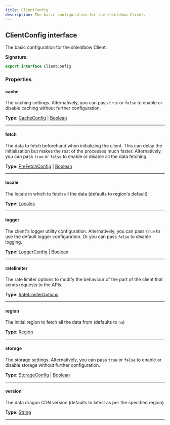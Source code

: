 ```yaml
---
title: ClientConfig
description: The basic configuration for the shieldbow Client.
---
```


## ClientConfig interface

The basic configuration for the shieldbow Client.

**Signature:**

```ts
export interface ClientConfig 
```

### Properties

#### cache

The caching settings. Alternatively, you can pass `true` or `false` to enable or disable caching without further configuration.



**Type**: [CacheConfig](/api/cacheconfig) \| [Boolean](https://developer.mozilla.org/en-US/docs/Web/JavaScript/Reference/Global_Objects/Boolean)

---

#### fetch

The data to fetch beforehand when initializing the client. This can delay the initialization but makes the rest of the processes much faster. Alternatively, you can pass `true` or `false` to enable or disable all the data fetching.



**Type**: [PreFetchConfig](/api/prefetchconfig) \| [Boolean](https://developer.mozilla.org/en-US/docs/Web/JavaScript/Reference/Global_Objects/Boolean)

---

#### locale

The locale in which to fetch all the data (defaults to region's default)



**Type**: [Locales](/api/locales)

---

#### logger

The client's logger utility configuration. Alternatively, you can pass `true` to use the default logger configuration. Or you can pass `false` to disable logging.



**Type**: [LoggerConfig](/api/loggerconfig) \| [Boolean](https://developer.mozilla.org/en-US/docs/Web/JavaScript/Reference/Global_Objects/Boolean)

---

#### ratelimiter

The rate limiter options to modify the behaviour of the part of the client that sends requests to the APIs.



**Type**: [RateLimiterOptions](/api/ratelimiteroptions)

---

#### region

The initial region to fetch all the data from (defaults to `na`)



**Type**: [Region](/api/region)

---

#### storage

The storage settings. Alternatively, you can pass `true` or `false` to enable or disable storage without further configuration.



**Type**: [StorageConfig](/api/storageconfig) \| [Boolean](https://developer.mozilla.org/en-US/docs/Web/JavaScript/Reference/Global_Objects/Boolean)

---

#### version

The data dragon CDN version (defaults to latest as per the specified region)



**Type**: [String](https://developer.mozilla.org/en-US/docs/Web/JavaScript/Reference/Global_Objects/String)

---

